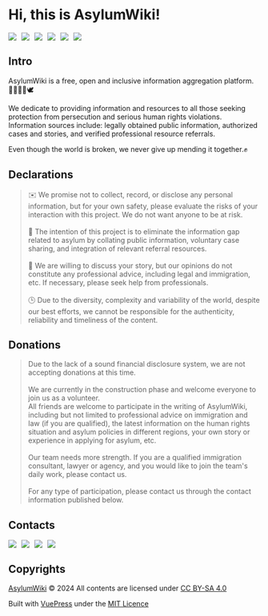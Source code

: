 # Hi, this is **AsylumWiki**!

<p style="display: flex; gap: 10px;">
  <img src="https://img.shields.io/github/stars/AsylumWiki/asylum-wiki?style=flat-square&label=Stars">
  <img src="https://img.shields.io/github/watchers/AsylumWiki/asylum-wiki?style=flat-square&label=Watchers">
  <img src="https://img.shields.io/github/contributors/AsylumWiki/asylum-wiki?style=flat-square&label=Contributors">
  <img src="https://img.shields.io/github/created-at/AsylumWiki/asylum-wiki?style=flat-square&label=CreatedAt">
  <img src="https://img.shields.io/github/last-commit/AsylumWiki/asylum-wiki?display_timestamp=author&style=flat-square&label=Last%20Commit">
  <img src="https://img.shields.io/badge/License-CC_BY%E2%80%93SA_4.0-green?style=flat-square">
</p>

## Intro

AsylumWiki is a free, open and inclusive information aggregation platform.🏳️‍🌈🏳️‍⚧️🕊️

We dedicate to providing information and resources to all those seeking protection from persecution and serious human rights violations. Information sources include: legally obtained public information, authorized cases and stories, and verified professional resource referrals.

Even though the world is broken, we never give up mending it together.✊

## Declarations

> ✉️ We promise not to collect, record, or disclose any personal information, but for your own safety, please evaluate the risks of your interaction with this project. We do not want anyone to be at risk.  
> <br>
> 🚀 The intention of this project is to eliminate the information gap related to asylum by collating public information, voluntary case sharing, and integration of relevant referral resources.  
> <br>
> 💝 We are willing to discuss your story, but our opinions do not constitute any professional advice, including legal and immigration, etc. If necessary, please seek help from professionals.  
> <br>
> 🕒 Due to the diversity, complexity and variability of the world, despite our best efforts, we cannot be responsible for the authenticity, reliability and timeliness of the content.

## Donations

> Due to the lack of a sound financial disclosure system, we are not accepting donations at this time.  
> <br>
> We are currently in the construction phase and welcome everyone to join us as a volunteer.
> <br>
> All friends are welcome to participate in the writing of AsylumWiki, including but not limited to professional advice on immigration and law (if you are qualified), the latest information on the human rights situation and asylum policies in different regions, your own story or experience in applying for asylum, etc.  
> <br>
> Our team needs more strength. If you are a qualified immigration consultant, lawyer or agency, and you would like to join the team's daily work, please contact us.  
> <br>
> For any type of participation, please contact us through the contact information published below.

## Contacts

<p style="display: flex; gap: 10px;">
  <a href="https://x.com/AsylumWiki"><img src="https://img.shields.io/badge/Twitter-%40AsylumWiki-blue?style=flat-square"></a>
  <a href="https://t.me/AsylumWiki"><img src="https://img.shields.io/badge/Telegram-%40AsylumWiki-blue?style=flat-square"></a>
  <a href="https://github.com/AsylumWiki/asylum-wiki/issues"><img src="https://img.shields.io/badge/GitHub-AsylumWiki%2Fasylum%E2%80%93wiki-blue?style=flat-square"></a>
  <a href="mailto:info@asylum.wiki"><img src="https://img.shields.io/badge/Email-info%40asylum.wiki-blue?style=flat-square"></a>
</p>

## Copyrights

[AsylumWiki](https://github.com/AsylumWiki/asylum-wiki) © 2024 All contents are licensed under [CC BY-SA 4.0](https://creativecommons.org/licenses/by-sa/4.0/?ref=chooser-v1)

Built with [VuePress](https://github.com/vuejs/vitepress) under the [MIT Licence](https://github.com/vuejs/vitepress/blob/main/LICENSE)
